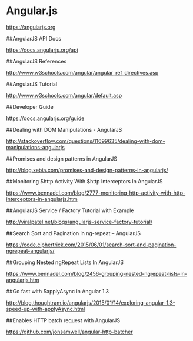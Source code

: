 # Angular.js

https://angularjs.org

##AngularJS API Docs

https://docs.angularjs.org/api

##AngularJS References

http://www.w3schools.com/angular/angular_ref_directives.asp

##AngularJS Tutorial

http://www.w3schools.com/angular/default.asp

##Developer Guide

https://docs.angularjs.org/guide

##Dealing with DOM Manipulations - AngularJS

http://stackoverflow.com/questions/11699635/dealing-with-dom-manipulations-angularjs

##Promises and design patterns in AngularJS

http://blog.xebia.com/promises-and-design-patterns-in-angularjs/

##Monitoring $http Activity With $http Interceptors In AngularJS 

https://www.bennadel.com/blog/2777-monitoring-http-activity-with-http-interceptors-in-angularjs.htm

##AngularJS Service / Factory Tutorial with Example

http://viralpatel.net/blogs/angularjs-service-factory-tutorial/

##Search Sort and Pagination in ng-repeat – AngularJS

https://code.ciphertrick.com/2015/06/01/search-sort-and-pagination-ngrepeat-angularjs/

##Grouping Nested ngRepeat Lists In AngularJS 

https://www.bennadel.com/blog/2456-grouping-nested-ngrepeat-lists-in-angularjs.htm

##Go fast with $applyAsync in Angular 1.3

http://blog.thoughtram.io/angularjs/2015/01/14/exploring-angular-1.3-speed-up-with-applyAsync.html


##Enables HTTP batch request with AngularJS 

https://github.com/jonsamwell/angular-http-batcher
